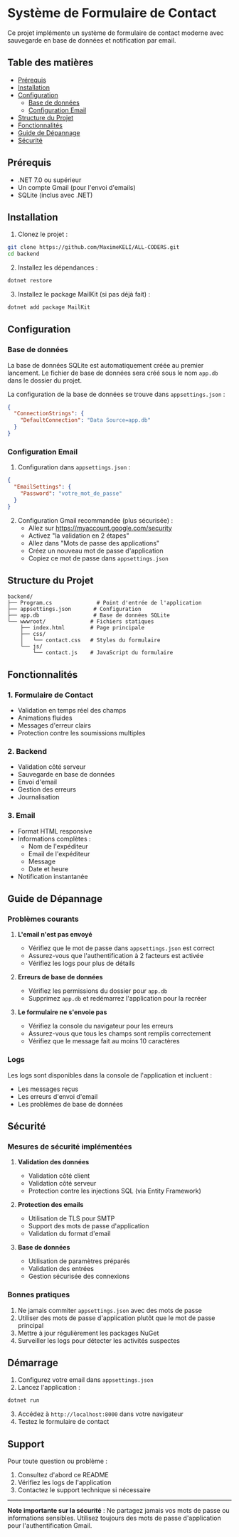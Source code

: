 # Système de Formulaire de Contact

Ce projet implémente un système de formulaire de contact moderne avec sauvegarde en base de données et notification par email.

## Table des matières
- [Prérequis](#prérequis)
- [Installation](#installation)
- [Configuration](#configuration)
  - [Base de données](#base-de-données)
  - [Configuration Email](#configuration-email)
- [Structure du Projet](#structure-du-projet)
- [Fonctionnalités](#fonctionnalités)
- [Guide de Dépannage](#guide-de-dépannage)
- [Sécurité](#sécurité)

## Prérequis

- .NET 7.0 ou supérieur
- Un compte Gmail (pour l'envoi d'emails)
- SQLite (inclus avec .NET)

## Installation

1. Clonez le projet :
```bash
git clone https://github.com/MaximeKELI/ALL-CODERS.git
cd backend
```

2. Installez les dépendances :
```bash
dotnet restore
```

3. Installez le package MailKit (si pas déjà fait) :
```bash
dotnet add package MailKit
```

## Configuration

### Base de données

La base de données SQLite est automatiquement créée au premier lancement. Le fichier de base de données sera créé sous le nom `app.db` dans le dossier du projet.

La configuration de la base de données se trouve dans `appsettings.json` :
```json
{
  "ConnectionStrings": {
    "DefaultConnection": "Data Source=app.db"
  }
}
```

### Configuration Email

1. Configuration dans `appsettings.json` :
```json
{
  "EmailSettings": {
    "Password": "votre_mot_de_passe"
  }
}
```

2. Configuration Gmail recommandée (plus sécurisée) :
   - Allez sur https://myaccount.google.com/security
   - Activez "la validation en 2 étapes"
   - Allez dans "Mots de passe des applications"
   - Créez un nouveau mot de passe d'application
   - Copiez ce mot de passe dans `appsettings.json`

## Structure du Projet

```
backend/
├── Program.cs              # Point d'entrée de l'application
├── appsettings.json       # Configuration
├── app.db                 # Base de données SQLite
└── wwwroot/              # Fichiers statiques
    ├── index.html        # Page principale
    ├── css/
    │   └── contact.css   # Styles du formulaire
    └── js/
        └── contact.js    # JavaScript du formulaire
```

## Fonctionnalités

### 1. Formulaire de Contact
- Validation en temps réel des champs
- Animations fluides
- Messages d'erreur clairs
- Protection contre les soumissions multiples

### 2. Backend
- Validation côté serveur
- Sauvegarde en base de données
- Envoi d'email
- Gestion des erreurs
- Journalisation

### 3. Email
- Format HTML responsive
- Informations complètes :
  - Nom de l'expéditeur
  - Email de l'expéditeur
  - Message
  - Date et heure
- Notification instantanée

## Guide de Dépannage

### Problèmes courants

1. **L'email n'est pas envoyé**
   - Vérifiez que le mot de passe dans `appsettings.json` est correct
   - Assurez-vous que l'authentification à 2 facteurs est activée
   - Vérifiez les logs pour plus de détails

2. **Erreurs de base de données**
   - Vérifiez les permissions du dossier pour `app.db`
   - Supprimez `app.db` et redémarrez l'application pour la recréer

3. **Le formulaire ne s'envoie pas**
   - Vérifiez la console du navigateur pour les erreurs
   - Assurez-vous que tous les champs sont remplis correctement
   - Vérifiez que le message fait au moins 10 caractères

### Logs
Les logs sont disponibles dans la console de l'application et incluent :
- Les messages reçus
- Les erreurs d'envoi d'email
- Les problèmes de base de données

## Sécurité

### Mesures de sécurité implémentées

1. **Validation des données**
   - Validation côté client
   - Validation côté serveur
   - Protection contre les injections SQL (via Entity Framework)

2. **Protection des emails**
   - Utilisation de TLS pour SMTP
   - Support des mots de passe d'application
   - Validation du format d'email

3. **Base de données**
   - Utilisation de paramètres préparés
   - Validation des entrées
   - Gestion sécurisée des connexions

### Bonnes pratiques

1. Ne jamais commiter `appsettings.json` avec des mots de passe
2. Utiliser des mots de passe d'application plutôt que le mot de passe principal
3. Mettre à jour régulièrement les packages NuGet
4. Surveiller les logs pour détecter les activités suspectes

## Démarrage

1. Configurez votre email dans `appsettings.json`
2. Lancez l'application :
```bash
dotnet run
```
3. Accédez à `http://localhost:8000` dans votre navigateur
4. Testez le formulaire de contact

## Support

Pour toute question ou problème :
1. Consultez d'abord ce README
2. Vérifiez les logs de l'application
3. Contactez le support technique si nécessaire

---

**Note importante sur la sécurité** : Ne partagez jamais vos mots de passe ou informations sensibles. Utilisez toujours des mots de passe d'application pour l'authentification Gmail. 